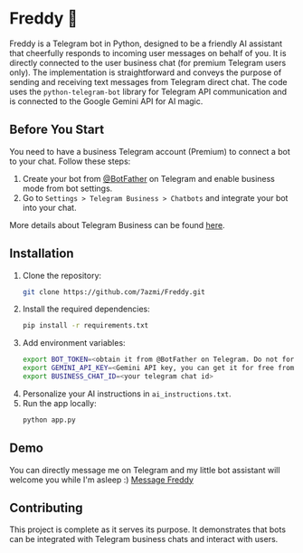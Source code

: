 # Freddy 🤖

Freddy is a Telegram bot in Python, designed to be a friendly AI assistant that cheerfully responds to incoming user messages on behalf of you. It is directly connected to the user business chat (for premium Telegram users only). The implementation is straightforward and conveys the purpose of sending and receiving text messages from Telegram direct chat. The code uses the `python-telegram-bot` library for Telegram API communication and is connected to the Google Gemini API for AI magic.

## Before You Start
You need to have a business Telegram account (Premium) to connect a bot to your chat. Follow these steps:
1. Create your bot from [@BotFather](https://t.me/botfather) on Telegram and enable business mode from bot settings.
2. Go to `Settings > Telegram Business > Chatbots` and integrate your bot into your chat.

More details about Telegram Business can be found [here](https://telegram.org/blog/telegram-business/).




## Installation
1. Clone the repository:
    ```sh
    git clone https://github.com/7azmi/Freddy.git
    ```
2. Install the required dependencies:
    ```sh
    pip install -r requirements.txt
    ```
3. Add environment variables:
    ```sh
    export BOT_TOKEN=<obtain it from @BotFather on Telegram. Do not forget to enable business mode!>
    export GEMINI_API_KEY=<Gemini API key, you can get it for free from https://ai.google.dev>
    export BUSINESS_CHAT_ID=<your telegram chat id>
    ```
4. Personalize your AI instructions in `ai_instructions.txt`.
5. Run the app locally:
    ```sh
    python app.py
    ```

## Demo
You can directly message me on Telegram and my little bot assistant will welcome you while I'm asleep :)
[Message Freddy](https://t.me/m/BPCKMLTrYTll)

## Contributing
This project is complete as it serves its purpose. It demonstrates that bots can be integrated with Telegram business chats and interact with users.
